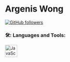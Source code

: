 # Argenis Wong

[![GitHub followers](https://img.shields.io/github/followers/Argen1sW.svg?style=social&label=Follow&maxAge=2592000)](https://github.com/ArgenisW)

### 🛠️: Languages and Tools:

<div>
  <img src="https://github.com/devicons/devicon/tree/master/icons/javascript" title="JavaScript" alt="JavaScript" width="40" height="40"/>&nbsp;
